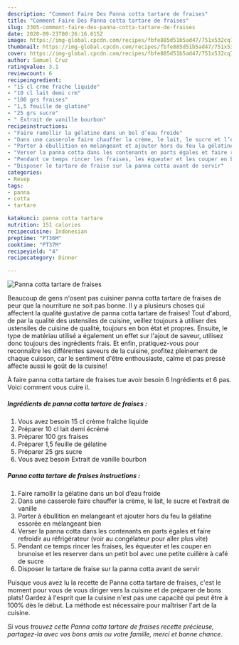 ```yaml
---
description: "Comment Faire Des Panna cotta tartare de fraises"
title: "Comment Faire Des Panna cotta tartare de fraises"
slug: 3305-comment-faire-des-panna-cotta-tartare-de-fraises
date: 2020-09-23T00:26:16.615Z
image: https://img-global.cpcdn.com/recipes/fbfe885d51b5ad47/751x532cq70/panna-cotta-tartare-de-fraises-photo-principale-de-la-recette.jpg
thumbnail: https://img-global.cpcdn.com/recipes/fbfe885d51b5ad47/751x532cq70/panna-cotta-tartare-de-fraises-photo-principale-de-la-recette.jpg
cover: https://img-global.cpcdn.com/recipes/fbfe885d51b5ad47/751x532cq70/panna-cotta-tartare-de-fraises-photo-principale-de-la-recette.jpg
author: Samuel Cruz
ratingvalue: 3.1
reviewcount: 6
recipeingredient:
- "15 cl crme frache liquide"
- "10 cl lait demi crm"
- "100 grs fraises"
- "1,5 feuille de glatine"
- "25 grs sucre"
- " Extrait de vanille bourbon"
recipeinstructions:
- "Faire ramollir la gélatine dans un bol d’eau froide"
- "Dans une casserole faire chauffer la crème, le lait, le sucre et l’extrait de vanille"
- "Porter à ébullition en melangeant et ajouter hors du feu la gélatine essorée en mélangeant bien"
- "Verser la panna cotta dans les contenants en parts égales et faire refroidir au réfrigérateur (voir au congélateur pour aller plus vite)"
- "Pendant ce temps rincer les fraises, les équeuter et les couper en brunoise et les reserver dans un petit bol avec une petite cuillère à café de sucre"
- "Disposer le tartare de fraise sur la panna cotta avant de servir"
categories:
- Resep
tags:
- panna
- cotta
- tartare

katakunci: panna cotta tartare 
nutrition: 151 calories
recipecuisine: Indonesian
preptime: "PT36M"
cooktime: "PT37M"
recipeyield: "4"
recipecategory: Dinner

---
```



![Panna cotta tartare de fraises](https://img-global.cpcdn.com/recipes/fbfe885d51b5ad47/751x532cq70/panna-cotta-tartare-de-fraises-photo-principale-de-la-recette.jpg)

Beaucoup de gens n'osent pas cuisiner panna cotta tartare de fraises de peur que la nourriture ne soit pas bonne. Il y a plusieurs choses qui affectent la qualité gustative de panna cotta tartare de fraises! Tout d'abord, de par la qualité des ustensiles de cuisine, veillez toujours à utiliser des ustensiles de cuisine de qualité, toujours en bon état et propres. Ensuite, le type de matériau utilisé a également un effet sur l'ajout de saveur, utilisez donc toujours des ingrédients frais. Et enfin, pratiquez-vous pour reconnaître les différentes saveurs de la cuisine, profitez pleinement de chaque cuisson, car le sentiment d'être enthousiaste, calme et pas pressé affecte aussi le goût de la cuisine!

<!--inarticleads1-->

À faire panna cotta tartare de fraises tue avoir besoin 6 Ingrédients et 6 pas. Voici comment vous cuire il.

##### Ingrédients de panna cotta tartare de fraises :

1. Vous avez besoin 15 cl crème fraîche liquide
1. Préparer 10 cl lait demi écrémé
1. Préparer 100 grs fraises
1. Préparer 1,5 feuille de gélatine
1. Préparer 25 grs sucre
1. Vous avez besoin  Extrait de vanille bourbon




<!--inarticleads2-->

##### Panna cotta tartare de fraises instructions :

1. Faire ramollir la gélatine dans un bol d’eau froide
1. Dans une casserole faire chauffer la crème, le lait, le sucre et l’extrait de vanille
1. Porter à ébullition en melangeant et ajouter hors du feu la gélatine essorée en mélangeant bien
1. Verser la panna cotta dans les contenants en parts égales et faire refroidir au réfrigérateur (voir au congélateur pour aller plus vite)
1. Pendant ce temps rincer les fraises, les équeuter et les couper en brunoise et les reserver dans un petit bol avec une petite cuillère à café de sucre
1. Disposer le tartare de fraise sur la panna cotta avant de servir




<!--inarticleads1-->

<p>
Puisque vous avez lu la recette de Panna cotta tartare de fraises, c'est le moment pour vous de vous diriger vers la cuisine et de préparer de bons plats! Gardez à l'esprit que la cuisine n'est pas une capacité qui peut être à 100% dès le début. La méthode est nécessaire pour maîtriser l'art de la cuisine.
</p>

<p>
<i>Si vous trouvez cette Panna cotta tartare de fraises recette précieuse, partagez-la avec vos bons amis ou votre famille, merci et bonne chance.</i>
</p>
